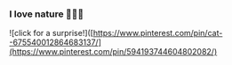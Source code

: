 ### __I love nature__ 🌲🌲🌲
![click for a surprise!]([https://www.pinterest.com/pin/cat--675540012864683137/](https://www.pinterest.com/pin/594193744604802082/)

<!--
**tinarcheng/tinarcheng** is a ✨ _special_ ✨ repository because its `README.md` (this file) appears on your GitHub profile.

Here are some ideas to get you started:

- 🔭 I’m currently working on ...
- 🌱 I’m currently learning ...
- 👯 I’m looking to collaborate on ...
- 🤔 I’m looking for help with ...
- 💬 Ask me about ...
- 📫 How to reach me: ...
- 😄 Pronouns: ...
- ⚡ Fun fact: ...
-->
